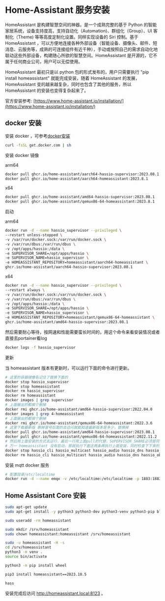 # Home-Assistant 服务安装

HomeAssistant 是构建智慧空间的神器。是一个成熟完整的基于 Python 的智能家居系统，设备支持度高，支持自动化（Automation)、群组化（Group）、UI 客制化（Theme) 等等高度定制化设置。同样实现设备的 Siri 控制。基于 HomeAssistant ，可以方便地连接各种外部设备（智能设备、摄像头、邮件、短消息、云服务等，成熟的可连接组件有近千种），手动或按照自己的需求自动化地联动这些外部设备，构建随心所欲的智慧空间。HomeAssistant 是开源的，它不属于任何商业公司，用户可以无偿使用。  

HomeAssistant 最初只是以 python 包的形式发布的，用户只需要执行 "pip install homeassistant" 就能完成安装，随着 HomeAssistant 的发展， HomeAssistant 变的越来越复杂，同时也包含了其他的服务，所以 HomeAssistant 的安装也变得复杂起来了。 

官方安装参考: [https://www.home-assistant.io/installation/](https://www.home-assistant.io/installation/)

## docker 安装

安装 docker ，可参考[docker安装](docker安装.md)
```bash
curl -fsSL get.docker.com | sh
``` 

安装 docker 镜像

arm64
``` bash
docker pull ghcr.io/home-assistant/aarch64-hassio-supervisor:2023.08.1
docker pull ghcr.io/home-assistant/aarch64-homeassistant:2023.8.1
```

x64
``` bash
docker pull ghcr.io/home-assistant/amd64-hassio-supervisor:2023.08.1
docker pull ghcr.io/home-assistant/qemux86-64-homeassistant:2023.8.1
```

启动

arm64
```bash
docker run -d --name hassio_supervisor --privileged \
--restart unless-stopped \
-v /var/run/docker.sock:/var/run/docker.sock \
-v /var/run/dbus:/var/run/dbus \
-v /opt/apps/hassio:/data \
-e SUPERVISOR_SHARE=/opt/apps/hassio \
-e SUPERVISOR_NAME=hassio_supervisor \
-e HOMEASSISTANT_REPOSITORY=homeassistant/aarch64-homeassistant \
ghcr.io/home-assistant/aarch64-hassio-supervisor:2023.08.1
```




x64
```bash
docker run -d --name hassio_supervisor --privileged \
--restart always \
-v /var/run/docker.sock:/var/run/docker.sock \
-v /var/run/dbus:/var/run/dbus \
-v /opt/apps/hassio:/data \
-e SUPERVISOR_SHARE=/opt/apps/hassio \
-e SUPERVISOR_NAME=hassio_supervisor \
-e HOMEASSISTANT_REPOSITORY=homeassistant/qemux86-64-homeassistant \
ghcr.io/home-assistant/amd64-hassio-supervisor:2023.08.1

```

然后需要耐心等待，按网速和性能需要蛮长时间的，用这个命令来看安装情况或者直接去portainer看log


```bash
docker logs -f hassio_supervisor
```


更新

当 homeassistant 版本有更新时，可以运行下面的命令进行更新。
```bash
# 这里的容器镜像名记住了替换下面的
docker stop hassio_supervisor
docker stop homeassistant
docker rm hassio_supervisor
docker rm homeassistant
docker images | grep supervisor
# 上面输出的都挨个删掉
docker rmi ghcr.io/home-assistant/amd64-hassio-supervisor:2022.04.0
docker images | grep 4-homeassistant
# 上面输出的都挨个删掉
docker rmi ghcr.io/home-assistant/qemux86-64-homeassistant:2022.3.6
# 这里下载最新版 删掉冒号后面的去访问就能知道最新版本是多少，替换掉
docker pull ghcr.io/home-assistant/amd64-hassio-supervisor:2023.08.1
docker pull ghcr.io/home-assistant/qemux86-64-homeassistant:2022.11.2
# 然后用上面安装的方式去运行，最后一行用上面pull的代替，SUPERVISOR_SHARE必须是同一个地方，迁移也只需要迁移他
# 万一 homeassistant 没有启动，那就执行下面这两条再执行上面安装，同时检查下下来的两个镜像是不是最新的稳定版本（没有dev字样）
docker stop hassio_cli hassio_multicast hassio_audio hassio_dns hassio_observer hassio_supervisor homeassistant
docker rm hassio_cli hassio_multicast hassio_audio hassio_dns hassio_observer hassio_supervisor homeassistant
```

安装 mqtt docker 服务
```bash
# 配置目录/etc/localtime
docker run -d --name emqx -v /etc/localtime:/etc/localtime -p 1883:1883 -p 18083:18083 emqx/emqx
```


## Home Assistant Core 安装

```bash
sudo apt-get update
sudo apt-get install -y python3 python3-dev python3-venv python3-pip bluez libffi-dev libssl-dev libjpeg-dev zlib1g-dev autoconf build-essential libopenjp2-7 libtiff6 libturbojpeg0-dev tzdata ffmpeg liblapack3 liblapack-dev libatlas-base-dev

sudo useradd -rm homeassistant

sudo mkdir /srv/homeassistant
sudo chown homeassistant:homeassistant /srv/homeassistant

sudo -u homeassistant -H -s
cd /srv/homeassistant
python3 -m venv .
source bin/activate

python3 -m pip install wheel

pip3 install homeassistant==2023.10.5

hass
```
安装完成后访问 http://homeassistant.local:8123 。
